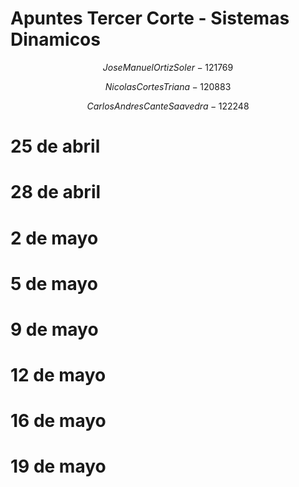 # Apuntes Tercer Corte - Sistemas Dinamicos


$$
Jose Manuel   Ortiz   Soler - 121769
$$


$$
Nicolas   Cortes    Triana - 120883
$$


$$
Carlos   Andres   Cante   Saavedra - 122248
$$


# 25 de abril 


# 28 de abril


# 2 de mayo


# 5 de mayo


# 9 de mayo


# 12 de mayo


# 16 de mayo


# 19 de mayo
